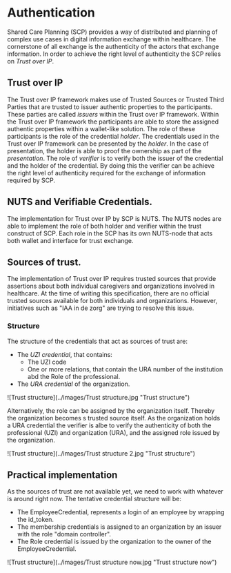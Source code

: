 # Authentication
Shared Care Planning (SCP) provides a way of distributed and planning of complex use cases in digital information exchange within healthcare. The cornerstone of all exchange is the authenticity of the actors that exchange information. In order to achieve the right level of authenticity the SCP relies on *Trust over IP*.

## Trust over IP
The Trust over IP framework makes use of Trusted Sources or Trusted Third Parties that are trusted to issuer authentic properties to the participants. These parties are called *issuers* within the Trust over IP framework. Within the Trust over IP framework the participants are able to store the assigned authentic properties within a wallet-like solution. The role of these participants is the role of the credential *holder*.  The credentials used in the Trust over IP framework can be presented by the *holder*. In the case of presentation, the holder is able to proof the ownership as part of the *presentation*. The role of *verifier* is to verify both the issuer of the credential and the holder of the credential. By doing this the verifier can be achieve the right level of authenticity required for the exchange of information required by SCP.

## NUTS and Verifiable Credentials.
The implementation for Trust over IP by SCP is NUTS. The NUTS nodes are able to implement the role of both holder and verifier within the trust construct of SCP. Each role in the SCP has its own NUTS-node that acts both wallet and interface for trust exchange. 

## Sources of trust.
The implementation of Trust over IP requires trusted sources that provide assertions about both individual caregivers and organizations involved in healthcare. At the time of writing this specification, there are no official trusted sources available for both individuals and organizations. However, initiatives such as "IAA in de zorg" are trying to resolve this issue.

### Structure
The structure of the credentials that act as sources of trust are:
* The *UZI credential*, that contains:
  * The UZI code
  * One or more relations, that contain the URA number of the institution abd the Role of the professional.
* The *URA credential* of the organization.

![Trust structure](../images/Trust structure.jpg "Trust structure")

Alternatively, the role can be assigned by the organization itself. Thereby the organization becomes s trusted source itself. As the organization holds a URA credential the verifier is albe to verify the authenticity of both the professional (UZI) and organization (URA), and the assigned role issued by the organization.

![Trust structure](../images/Trust structure 2.jpg "Trust structure")

## Practical implementation
As the sources of trust are not available yet, we need to work with whatever is around right now. The tentative credential structure will be:

* The EmployeeCredential, represents a login of an employee by wrapping the id_token.
* The membership credentials is assigned to an organization by an issuer with the role "domain controller". 
* The Role credential is issued by the organization to the owner of the EmployeeCredential.

![Trust structure](../images/Trust structure now.jpg "Trust structure now")
